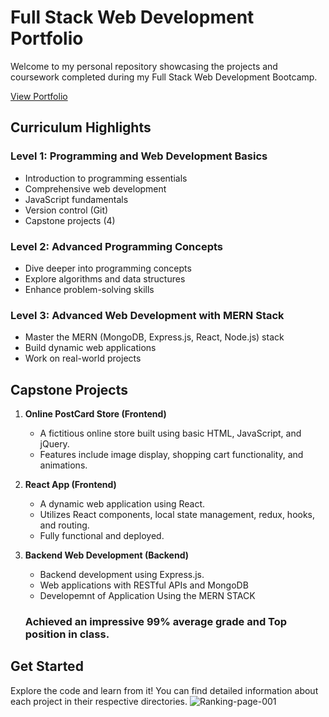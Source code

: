 # Full Stack Web Development Portfolio

Welcome to my personal repository showcasing the projects and coursework completed during my Full Stack Web Development Bootcamp.

[View Portfolio](https://www.hyperiondev.com/portfolio/HA24010012783/)

## Curriculum Highlights

### Level 1: Programming and Web Development Basics
- Introduction to programming essentials
- Comprehensive web development
- JavaScript fundamentals
- Version control (Git)
- Capstone projects (4)

### Level 2: Advanced Programming Concepts
- Dive deeper into programming concepts
- Explore algorithms and data structures
- Enhance problem-solving skills

### Level 3: Advanced Web Development with MERN Stack
- Master the MERN (MongoDB, Express.js, React, Node.js) stack
- Build dynamic web applications
- Work on real-world projects

## Capstone Projects
1. **Online PostCard Store (Frontend)**
   - A fictitious online store built using basic HTML, JavaScript, and jQuery.
   - Features include image display, shopping cart functionality, and animations.

2. **React App (Frontend)**
   - A dynamic web application using React.
   - Utilizes React components, local state management, redux, hooks, and routing.
   - Fully functional and deployed.

3. **Backend Web Development (Backend)**
   - Backend development using Express.js.
   - Web applications with RESTful APIs and MongoDB
   - Developemnt of Application Using the MERN STACK

   ### Achieved an impressive 99% average grade and Top position in class.

## Get Started
Explore the code and learn from it! You can find detailed information about each project in their respective directories.
![Ranking-page-001](https://github.com/hashimaziz88/HyperionDev-WebDevBootcamp/assets/78796582/b4efd053-3a8c-49ae-a9f0-c3ea8aa2898b)

